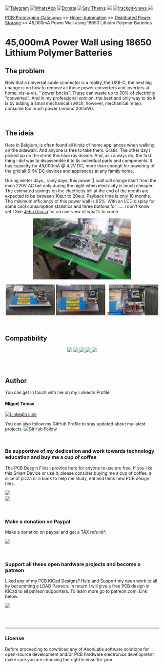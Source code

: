 [![Telegram](https://img.shields.io/badge/join-telegram-blue.svg?style=for-the-badge)](https://t.me/+W4rVVa0_VLEzYmI0)
 [![WhatsApp](https://img.shields.io/badge/join-whatsapp-green.svg?style=for-the-badge)](https://chat.whatsapp.com/FkNC7u83kuy2QRA5sqjBVg) 
 [![Donate](https://img.shields.io/badge/donate-$-brown.svg?style=for-the-badge)](http://paypal.me/mtpsilva)
 [![Say Thanks](https://img.shields.io/badge/Say%20Thanks-!-yellow.svg?style=for-the-badge)](https://saythanks.io/to/mtpsilva)
![](https://img.shields.io/github/last-commit/aeonSolutions/PCB-Prototyping-Catalogue?style=for-the-badge)
<a href="https://trackgit.com">
<img src="https://us-central1-trackgit-analytics.cloudfunctions.net/token/ping/l6unzfyg9q2db2xgpphl" alt="trackgit-views" />
</a>
![](https://views.whatilearened.today/views/github/aeonSolutions/AeonLabs-InnoTech-Intelligent-Weight-Scale.svg)


[PCB-Prototyping-Catalogue](https://github.com/aeonSolutions/PCB-Prototyping-Catalogue)  >>  [Home-Automation](https://github.com/aeonSolutions/PCB-Prototyping-Catalogue/tree/main/Home-Automation)  >>   [Distributed Power Storage]()   >>  45,000mA Power Wall using 18650 Lithium Polymer Batteries 

# 45,000mA Power Wall using 18650 Lithium Polymer Batteries 

## The problem 

Now that a universal cable connector is a reality, the USB-C, the next big change is on how to remove all those power converters and inverters at home, vis-a-vis, " power bricks". These can waste up to 30% of electricity "converted". And in my professional opinion, the best and only way to do it is by adding a small mechanical switch, however, mechanical relays consume too much power (around 200mW).

<br>

## The ideia

Here in Belgium, is often found all kinds of home appliances when walking on the sidewalk. And anyone is free to take them. Gratis. The other day i picked up on the street this blue ray device. And, as i always do, the first thing i did was to disassemble it to its individual parts and components. It has capacity for 45,000mA @ 4.2V DC, more than enough for powering of the grid all 5-9V DC  devices and appliances at any family home. 

During winter days , rainy days, this power 🔋 wall will charge itself from the main 220V AC but only during the night when electricity is much cheaper. The estimated savings on the electricity bill at the end of the month are expected to be between 10eur to 20eur. Payback time is only 10 months. The minimum efficiency of this power wall is 95%  With an LCD display for some cool consumption statistics and three buttons for ......I don't know yet ! See [Jehu Garcia](https://www.youtube.com/@jehugarcia) for an overview of what's to come. 

<p align="center">
<img src="https://github.com/aeonSolutions/AeonLabs-HomeAutomation-45-000mA-Power-Wall-18650-Lithium-Polymer-Batteries/blob/main/media/WhatsApp%20Image%202023-09-02%20at%2014.37.48.jpg" height="200">
</p>

<p align="center">
  <img width="32%" src="https://github.com/aeonSolutions/AeonLabs-HomeAutomation-45-000mA-Power-Wall-18650-Lithium-Polymer-Batteries/blob/main/media/backup_battery_concept.jpg">
  <img width="32%" src="https://github.com/aeonSolutions/AeonLabs-HomeAutomation-45-000mA-Power-Wall-18650-Lithium-Polymer-Batteries/blob/main/media/backup_battery_concept2.jpg">
  3<img width="32%" src="https://github.com/aeonSolutions/AeonLabs-HomeAutomation-45-000mA-Power-Wall-18650-Lithium-Polymer-Batteries/blob/main/media/backup_battery_concept3.jpg">
</p>

<br>

## Compatibility

<p align="center">
 <a href"https://www.apple.com/shop/accessories/all/homekit">
<img src="https://github.com/aeonSolutions/PCB-Prototyping-Catalogue/blob/main/media/works_with_apple_home.png" height="50">
 </a>
<a href="https://home.google.com"> 
 <img src="https://github.com/aeonSolutions/PCB-Prototyping-Catalogue/blob/main/media/works_with_google_home.png" height="50">
 </a>
<a href="https://www.home-assistant.io">  
 <img src="https://github.com/aeonSolutions/PCB-Prototyping-Catalogue/blob/main/media/works_with_home_assistanr.png" height="50">
 </a>
<a href="https://csa-iot.org/all-solutions/matter/">  
 <img src="https://github.com/aeonSolutions/PCB-Prototyping-Catalogue/blob/main/media/works_with_matter.png" height="50">
 </a>
<a href="https://csa-iot.org/all-solutions/matter/">  
 <img src="https://github.com/aeonSolutions/PCB-Prototyping-Catalogue/blob/main/media/works_with_zigbee.jpg" height="50">
 </a>
</p>


<br />
<br />

## Author

You can get in touch with me on my LinkedIn Profile:

#### Miguel Tomas

[![LinkedIn Link](https://img.shields.io/badge/Connect-Miguel--Tomas-blue.svg?logo=linkedin&longCache=true&style=social&label=Connect)](https://www.linkedin.com/in/migueltomas/)

You can also follow my GitHub Profile to stay updated about my latest projects: [![GitHub Follow](https://img.shields.io/badge/Connect-Miguel--Tomas-blue.svg?logo=Github&longCache=true&style=social&label=Follow)](https://github.com/aeonSolutions)

<br>

### Be supportive of my dedication and work towards technology education and buy me a cup of coffee
The PCB Desgin Files i provide here for anyone to use are free. If you like this Smart Device or use it, please consider buying me a cup of coffee, a slice of pizza or a book to help me study, eat and think new PCB design files.

<p align+"left">
<a href="https://www.buymeacoffee.com/migueltomas">
   <img src="https://cdn.buymeacoffee.com/buttons/v2/default-yellow.png" data-canonical-src="https://cdn.buymeacoffee.com/buttons/v2/default-yellow.png" height="35" />
 </a>
<br>
<img src="https://github.com/aeonSolutions/PCB-Prototyping-Catalogue/blob/main/Designs/bmc_qr.png" height="130">
</p>

<br />

### Make a donation on Paypal
Make a donation on paypal and get a TAX refund*.

[![](https://github.com/aeonSolutions/PCB-Prototyping-Catalogue/blob/main/media/paypal_small.png)](http://paypal.me/mtpsilva)

<br>

### Support all these open hardware projects and become a patreon  
Liked any of my PCB KiCad Designs? Help and Support my open work to all by becomming a LDAD Patreon.
In return I will give a free PCB design in KiCad to all patreon supporters. To learn more go to patreon.com. Link below.

[![](https://github.com/aeonSolutions/PCB-Prototyping-Catalogue/blob/main/media/patreon_small.png)](https://www.patreon.com/ldad)

<br />
<br />

______________________________________________________________________________________________________________________________
### License
Before proceeding to download any of AeonLabs software solutions for open-source development and/or PCB hardware electronics development make sure you are choosing the right license for your 

